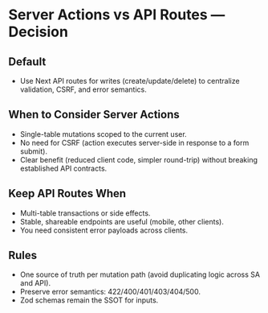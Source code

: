 # Server Actions vs API Routes — Decision

## Default
- Use Next API routes for writes (create/update/delete) to centralize validation, CSRF, and error semantics.

## When to Consider Server Actions
- Single-table mutations scoped to the current user.
- No need for CSRF (action executes server-side in response to a form submit).
- Clear benefit (reduced client code, simpler round-trip) without breaking established API contracts.

## Keep API Routes When
- Multi-table transactions or side effects.
- Stable, shareable endpoints are useful (mobile, other clients).
- You need consistent error payloads across clients.

## Rules
- One source of truth per mutation path (avoid duplicating logic across SA and API).
- Preserve error semantics: 422/400/401/403/404/500.
- Zod schemas remain the SSOT for inputs.

